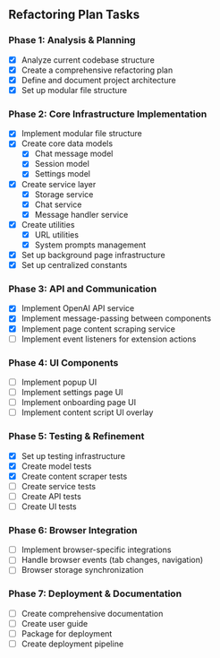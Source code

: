 ## Refactoring Plan Tasks

### Phase 1: Analysis & Planning
- [x] Analyze current codebase structure
- [x] Create a comprehensive refactoring plan
- [x] Define and document project architecture
- [x] Set up modular file structure

### Phase 2: Core Infrastructure Implementation
- [x] Implement modular file structure
- [x] Create core data models
  - [x] Chat message model
  - [x] Session model
  - [x] Settings model
- [x] Create service layer
  - [x] Storage service
  - [x] Chat service
  - [x] Message handler service
- [x] Create utilities
  - [x] URL utilities
  - [x] System prompts management
- [x] Set up background page infrastructure
- [x] Set up centralized constants

### Phase 3: API and Communication
- [x] Implement OpenAI API service
- [x] Implement message-passing between components
- [x] Implement page content scraping service
- [ ] Implement event listeners for extension actions

### Phase 4: UI Components
- [ ] Implement popup UI
- [ ] Implement settings page UI
- [ ] Implement onboarding page UI 
- [ ] Implement content script UI overlay

### Phase 5: Testing & Refinement
- [x] Set up testing infrastructure
- [x] Create model tests
- [x] Create content scraper tests
- [ ] Create service tests
- [ ] Create API tests
- [ ] Create UI tests

### Phase 6: Browser Integration
- [ ] Implement browser-specific integrations
- [ ] Handle browser events (tab changes, navigation)
- [ ] Browser storage synchronization

### Phase 7: Deployment & Documentation
- [ ] Create comprehensive documentation
- [ ] Create user guide
- [ ] Package for deployment
- [ ] Create deployment pipeline 